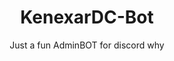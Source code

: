 <div align="center">
  <h1>KenexarDC-Bot</h1>
  <p>Just a fun AdminBOT for discord why</p>
  <br>
  <br>
</div>
